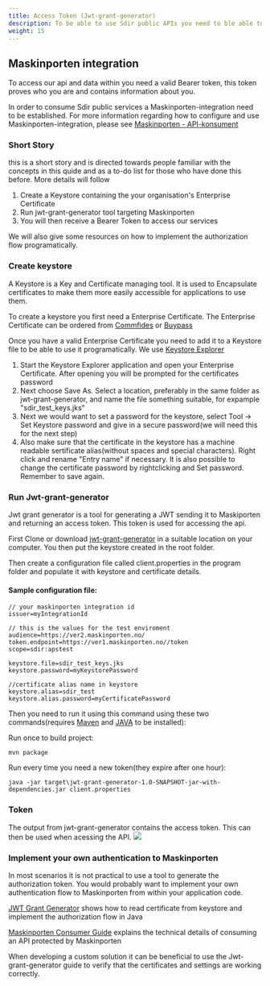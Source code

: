 ```yaml
---
title: Access Token (Jwt-grant-generator)
description: To be able to use Sdir public APIs you need to ble able to authenticate and have the necessary permissions. 
weight: 15
---
```


## Maskinporten integration 

To access our api and data within you need a valid Bearer token, this token proves who you are and contains information about you. 

In order to consume Sdir public services a Maskinporten-integration need to be established. For more information regarding how to configure and use Maskinporten-integration, please see [Maskinporten - API-konsument](https://difi.github.io/felleslosninger/maskinporten_guide_apikonsument.html)

### Short Story
this is a short story and is directed towards people familiar with the concepts in this quide and as a to-do list for those who have done this before. More details will follow

1. Create a Keystore containing the your organisation's Enterprise Certificate
2. Run jwt-grant-generator tool targeting Maskinporten
3. You will then receive a Bearer Token to access our services

We will also give some resources on how to implement the authorization flow programatically.

### Create keystore

A Keystore is a Key and Certificate managing tool. It is used to Encapsulate certificates to make them more easily accessible for applications to use them.

To create a keystore you first need a Enterprise Certificate. The Enterprise Certificate can be ordered from [Commfides](https://www.commfides.com/commfides-virksomhetssertifikat/) or [Buypass](https://www.buypass.no/produkter/virksomhetssertifikat-esegl)

Once you have a valid Enterprise Certificate you need to add it to a Keystore file to be able to use it programatically. We use [Keystore Explorer](https://keystore-explorer.org/)

1. Start the Keystore Explorer application and open your Enterprise Certificate. After opening you will be prompted for the certificates password
2. Next choose Save As. Select a location, preferably in the same folder as jwt-grant-generator, and name the file something suitable, for expample "sdir_test_keys.jks"
3. Next we would want to set a password for the keystore, select Tool -> Set Keystore password and give in a secure password(we will need this for the next step)
4. Also make sure that the certificate in the keystore has a machine readable sertificate alias(without spaces and special characters). Right click and rename "Entry name" if necessary. It is also possible to change the certificate password by rightclicking and Set password. Remember to save again.

### Run Jwt-grant-generator

Jwt grant generator is a tool for generating a JWT sending it to Maskiporten and returning an access token. This token is used for accessing the api.

First Clone or download [jwt-grant-generator](https://github.com/difi/jwt-grant-generator) in a suitable location on your computer. You then put the keystore created in the root folder.

Then create a configuration file called client.properties in the program folder and populate it with keystore and certificate details. 

#### Sample configuration file:

```
// your maskinporten integration id
issuer=myIntegrationId

// this is the values for the test enviroment
audience=https://ver2.maskinporten.no/
token.endpoint=https://ver1.maskinporten.no//token
scope=sdir:apstest

keystore.file=sdir_test_keys.jks
keystore.password=myKeystorePassword 

//certificate alias name in keystore
keystore.alias=sdir_test 
keystore.alias.password=myCertificatePassword
```

Then you need to run it using this command using these two commands(requires [Maven](https://maven.apache.org/install.html) and [JAVA](https://tutorials.visualstudio.com/Java/hello-world/install-jdk) to be installed):

Run once to build project:
```
mvn package
```
Run every time you need a new token(they expire after one hour):
```
java -jar target\jwt-grant-generator-1.0-SNAPSHOT-jar-with-dependencies.jar client.properties
```

### Token

The output from jwt-grant-generator contains the access token. This can then be used when acessing the API.
![](../images/jwtgrantgenrun.png)

### Implement your own authentication to Maskinporten

In most scenarios it is not practical to use a tool to generate the authorization token. You would probably want to implement your own authentication flow to Maskinporten from within your application code.

[JWT Grant Generator](https://github.com/difi/jwt-grant-generator) shows how to read certificate from keystore and implement the authorization flow in Java

[Maskinporten Consumer Guide](https://difi.github.io/felleslosninger/maskinporten_guide_apikonsument.html) explains the technical details of consuming an API protected by Maskinporten

When developing a custom solution it can be beneficial to use the Jwt-grant-generator guide to verify that the certificates and settings are working correctly.

